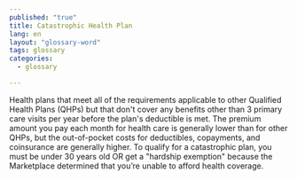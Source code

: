 ```yaml
---
published: "true"
title: Catastrophic Health Plan
lang: en
layout: "glossary-word"
tags: glossary
categories: 
  - glossary

---
```


Health plans that meet all of the requirements applicable to other Qualified Health Plans (QHPs) but that don't cover any benefits other than 3 primary care visits per year before the plan's deductible is met. The premium amount you pay each month for health care is generally lower than for other QHPs, but the out-of-pocket costs for deductibles, copayments, and coinsurance are generally higher. To qualify for a catastrophic plan, you must be under 30 years old OR get a "hardship exemption" because the Marketplace determined that you’re unable to afford health coverage. 
